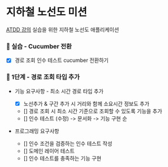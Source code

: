 # 지하철 노선도 미션
[ATDD 강의](https://edu.nextstep.camp/c/R89PYi5H) 실습을 위한 지하철 노선도 애플리케이션

### 🚀 실습 - Cucumber 전환
- [x] 경로 조회 인수 테스트 cucumber 전환하기

### 🚀 1단계 - 경로 조회 타입 추가
- 기능 요구사항 - 최소 시간 경로 타입 추가
  - [x] 노선추가 & 구간 추가 시 거리와 함께 소요시간 정보도 추가
  - [] 경로 조회 시 최소 시간 기준으로 조회할 수 있도록 기능을 추가
  - [] 인수 테스트 (수정) -> 문서화 -> 기능 구현 순

- 프로그래밍 요구사항
  - [] 인수 조건을 검증하는 인수 테스트 작성
  - [] 도메인 레이어 테스트
  - [] 인수 테스트를 충족하는 기능 구현